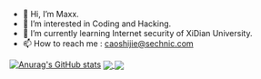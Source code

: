 - 👋 Hi, I’m Maxx.
- 👀 I’m interested in Coding and Hacking.
- 🌱 I’m currently learning Internet security of XiDian University.
- 📫 How to reach me : caoshijie@sechnic.com

<!---
Your7Maxx/Your7Maxx is a ✨ special ✨ repository because its `README.md` (this file) appears on your GitHub profile.
You can click the Preview link to take a look at your changes.
--->
[![Anurag's GitHub stats](https://github-readme-stats.vercel.app/api?username=Your7Maxx)](https://github.com/anuraghazra/github-readme-stats)
<a href="https://github.com/anuraghazra/github-readme-stats">
  <img align="center" src="https://github-readme-stats.vercel.app/api/pin/?username=Your7Maxx&repo=github-readme-stats" />
</a>
<a href="https://github.com/anuraghazra/convoychat">
  <img align="center" src="https://github-readme-stats.vercel.app/api/pin/?username=Your7Maxx&repo=convoychat" />
</a>
